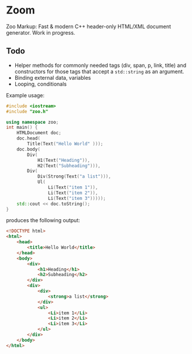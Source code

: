 # Zoom
Zoo Markup: Fast &amp; modern C++ header-only HTML/XML document generator. Work in progress.

## Todo
* Helper methods for commonly needed tags (div, span, p, link, title) and constructors for those tags that accept a ```std::string``` as an argument.
* Binding external data, variables
* Looping, conditionals

Example usage:
```c++
#include <iostream>
#include "zoo.h"

using namespace zoo;
int main() {
	HTMLDocument doc;
	doc.head(
		Title(Text("Hello World" )));
	doc.body(
		Div(
			H1(Text("Heading")),
			H2(Text("Subheading"))),
		Div(
			Div(Strong(Text("a list"))),
			Ul(
				Li(Text("item 1")),
				Li(Text("item 2")),
				Li(Text("item 3")))));
	std::cout << doc.toString();
}
```
produces the following output:
```html
<!DOCTYPE html>
<html>
    <head>
        <title>Hello World</title>
    </head>
    <body>
        <div>
            <h1>Heading</h1>
            <h2>Subheading</h2>
        </div>
        <div>
            <div>
                <strong>a list</strong>
            </div>
            <ul>
                <Li>item 1</Li>
                <Li>item 2</Li>
                <Li>item 3</Li>
            </ul>
        </div>
    </body>
</html>
```
